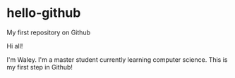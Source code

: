 # hello-github
My first repository on Github

Hi all!

I'm Waley. I'm a master student currently learning computer science.
This is my first step in Github!

